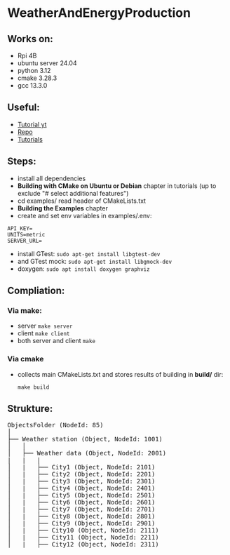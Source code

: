 # WeatherAndEnergyProduction

## Works on:
- Rpi 4B
- ubuntu server 24.04
- python 3.12
- cmake 3.28.3
- gcc 13.3.0

## Useful:
- [Tutorial yt](https://www.youtube.com/watch?v=pKyJg1_pk1w)
- [Repo](https://github.com/open62541/open62541)
- [Tutorials](https://www.open62541.org/doc/v1.4.10/toc.html)

## Steps:
- install all dependencies
- **Building with CMake on Ubuntu or Debian** chapter in tutorials (up to exclude "# select additional features")
- cd examples/ read header of CMakeLists.txt
- **Building the Examples** chapter
- create and set env variables in examples/.env:

```
API_KEY=
UNITS=metric
SERVER_URL=
```
- install GTest: `sudo apt-get install libgtest-dev`
- and GTest mock: `sudo apt-get install libgmock-dev`
- doxygen: `sudo apt install doxygen graphviz`

## Compliation:
### Via make:
- server `make server`
- client `make client`
- both server and client `make` 

### Via cmake
- collects main CMakeLists.txt and stores results of building in **build/** dir:
    ```
    make build
    ```

## Strukture:
<pre>
ObjectsFolder (NodeId: 85)
│
├── Weather station (Object, NodeId: 1001)
│   │
│   ├── Weather data (Object, NodeId: 2001)
|   |   |
│   |   ├── City1 (Object, NodeId: 2101)
│   |   ├── City2 (Object, NodeId: 2201)
│   |   ├── City3 (Object, NodeId: 2301)
│   |   ├── City4 (Object, NodeId: 2401)
│   |   ├── City5 (Object, NodeId: 2501)
│   |   ├── City6 (Object, NodeId: 2601)
│   |   ├── City7 (Object, NodeId: 2701)
│   |   ├── City8 (Object, NodeId: 2801)
│   |   ├── City9 (Object, NodeId: 2901)
│   |   ├── City10 (Object, NodeId: 2111)
│   |   ├── City11 (Object, NodeId: 2211)
│   |   ├── City12 (Object, NodeId: 2311)
</pre>